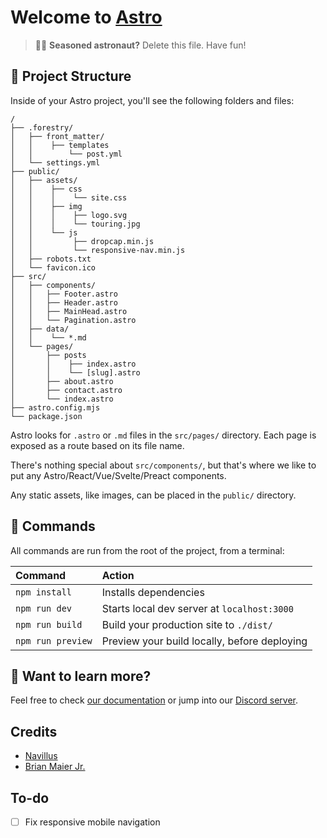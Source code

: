 # Welcome to [Astro](https://astro.build)

> 🧑‍🚀 **Seasoned astronaut?** Delete this file. Have fun!

## 🚀 Project Structure

Inside of your Astro project, you'll see the following folders and files:

```
/
├── .forestry/
│   ├── front_matter/
│   │    ├── templates
│   │        └── post.yml
│   └── settings.yml
├── public/
│   ├── assets/
│   │    ├── css
│   │    │    └── site.css
│   │    ├── img
│   │    │    ├── logo.svg
│   │    │    └── touring.jpg
│   │    └── js
│   │         ├── dropcap.min.js
│   │         └── responsive-nav.min.js
│   ├── robots.txt
│   └── favicon.ico
├── src/
│   ├── components/
│   │   ├── Footer.astro
│   │   ├── Header.astro
│   │   ├── MainHead.astro
│   │   └── Pagination.astro
│   ├── data/
│   │    └── *.md
│   └── pages/
│       ├── posts
│       │    ├── index.astro
│       │    └── [slug].astro
│       ├── about.astro
│       ├── contact.astro
│       └── index.astro
├── astro.config.mjs
└── package.json
```

Astro looks for `.astro` or `.md` files in the `src/pages/` directory. Each page is exposed as a route based on its file name.

There's nothing special about `src/components/`, but that's where we like to put any Astro/React/Vue/Svelte/Preact components.

Any static assets, like images, can be placed in the `public/` directory.

## 🧞 Commands

All commands are run from the root of the project, from a terminal:

| Command           | Action                                       |
| :---------------- | :------------------------------------------- |
| `npm install`     | Installs dependencies                        |
| `npm run dev`     | Starts local dev server at `localhost:3000`  |
| `npm run build`   | Build your production site to `./dist/`      |
| `npm run preview` | Preview your build locally, before deploying |

## 👀 Want to learn more?

Feel free to check [our documentation](https://github.com/withastro/astro) or jump into our [Discord server](https://astro.build/chat).

## Credits

- [Navillus](https://github.com/Navillus-BV/demo-astro-forestry)
- [Brian Maier Jr.](https://github.com/brianmaierjr/long-haul)

## To-do

- [ ] Fix responsive mobile navigation
